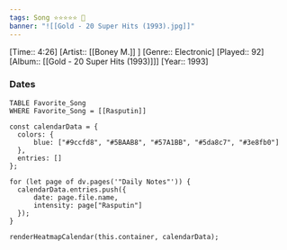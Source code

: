 ```yaml
---
tags: Song ⭐⭐⭐⭐⭐ 💛
banner: "![[Gold - 20 Super Hits (1993).jpg]]"
---
```

[Time:: 4:26]
[Artist:: [[Boney M.]] ]
[Genre:: Electronic]
[Played:: 92]
[Album:: [[Gold - 20 Super Hits (1993)]]]
[Year:: 1993]
### Dates
````dataview
TABLE Favorite_Song
WHERE Favorite_Song = [[Rasputin]]
````

  ```dataviewjs
const calendarData = { 
	colors: { 
		blue: ["#9ccfd8", "#5BAAB8", "#57A1BB", "#5da8c7", "#3e8fb0"] 
	}, 
	entries: [] 
}; 

for (let page of dv.pages('"Daily Notes"')) { 
	calendarData.entries.push({ 
		date: page.file.name, 
		intensity: page["Rasputin"]
	}); 
} 

renderHeatmapCalendar(this.container, calendarData);
```
